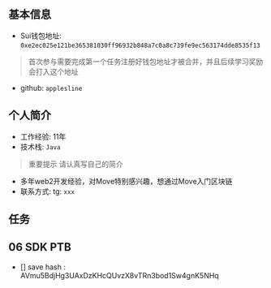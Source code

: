 ## 基本信息
- Sui钱包地址: `0xe2ec025e121be365381030ff96932b848a7c0a8c739fe9ec563174dde8535f13`
> 首次参与需要完成第一个任务注册好钱包地址才被合并，并且后续学习奖励会打入这个地址
- github: `applesline`

## 个人简介
- 工作经验: 11年
- 技术栈: `Java`
> 重要提示 请认真写自己的简介
- 多年web2开发经验，对Move特别感兴趣，想通过Move入门区块链
- 联系方式: tg: `xxx` 

## 任务

##   06 SDK PTB
- [] save hash : AVmu5BdjHg3UAxDzKHcQUvzX8vTRn3bod1Sw4gnK5NHq
